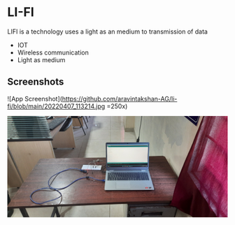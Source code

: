 
# LI-FI

LIFI is a technology uses a light as an medium to transmission of data

- IOT
- Wireless communication
- Light as medium

## Screenshots

![App Screenshot](https://github.com/aravintakshan-AG/li-fi/blob/main/20220407_113214.jpg =250x)

![App Screenshot](https://github.com/aravintakshan-AG/li-fi/blob/main/20220922_150055.jpg)
